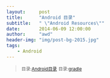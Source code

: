 ```yaml
---
layout:     post
title:      "Android 目录"
subtitle:   " \"Android Resources\""
date:       2014-06-09 12:00:00
author:     "awd"
header-img: "img/post-bg-2015.jpg"
tags:
    - Android
---
```

><small>目录:[Android目录](/2014/06/09/android-index)</small>
><small>目录:[gradle](/2014/06/09/gradle)</small>



